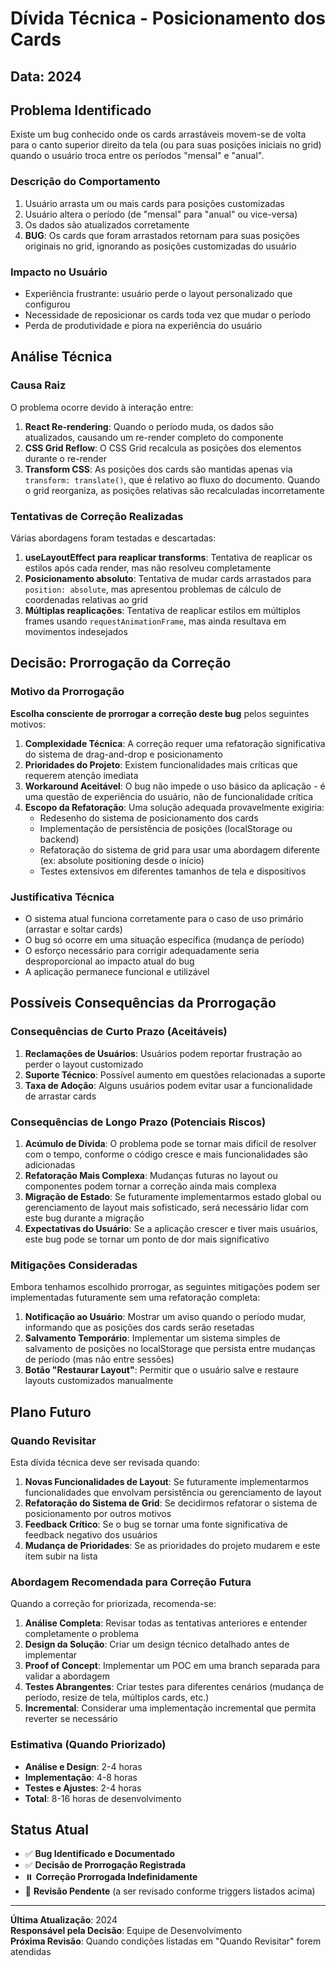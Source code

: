 # Dívida Técnica - Posicionamento dos Cards

## Data: 2024

## Problema Identificado

Existe um bug conhecido onde os cards arrastáveis movem-se de volta para o canto superior direito da tela (ou para suas posições iniciais no grid) quando o usuário troca entre os períodos "mensal" e "anual".

### Descrição do Comportamento

1. Usuário arrasta um ou mais cards para posições customizadas
2. Usuário altera o período (de "mensal" para "anual" ou vice-versa)
3. Os dados são atualizados corretamente
4. **BUG**: Os cards que foram arrastados retornam para suas posições originais no grid, ignorando as posições customizadas do usuário

### Impacto no Usuário

- Experiência frustrante: usuário perde o layout personalizado que configurou
- Necessidade de reposicionar os cards toda vez que mudar o período
- Perda de produtividade e piora na experiência do usuário

## Análise Técnica

### Causa Raiz

O problema ocorre devido à interação entre:

1. **React Re-rendering**: Quando o período muda, os dados são atualizados, causando um re-render completo do componente
2. **CSS Grid Reflow**: O CSS Grid recalcula as posições dos elementos durante o re-render
3. **Transform CSS**: As posições dos cards são mantidas apenas via `transform: translate()`, que é relativo ao fluxo do documento. Quando o grid reorganiza, as posições relativas são recalculadas incorretamente

### Tentativas de Correção Realizadas

Várias abordagens foram testadas e descartadas:

1. **useLayoutEffect para reaplicar transforms**: Tentativa de reaplicar os estilos após cada render, mas não resolveu completamente
2. **Posicionamento absoluto**: Tentativa de mudar cards arrastados para `position: absolute`, mas apresentou problemas de cálculo de coordenadas relativas ao grid
3. **Múltiplas reaplicações**: Tentativa de reaplicar estilos em múltiplos frames usando `requestAnimationFrame`, mas ainda resultava em movimentos indesejados

## Decisão: Prorrogação da Correção

### Motivo da Prorrogação

**Escolha consciente de prorrogar a correção deste bug** pelos seguintes motivos:

1. **Complexidade Técnica**: A correção requer uma refatoração significativa do sistema de drag-and-drop e posicionamento
2. **Prioridades do Projeto**: Existem funcionalidades mais críticas que requerem atenção imediata
3. **Workaround Aceitável**: O bug não impede o uso básico da aplicação - é uma questão de experiência do usuário, não de funcionalidade crítica
4. **Escopo da Refatoração**: Uma solução adequada provavelmente exigiria:
   - Redesenho do sistema de posicionamento dos cards
   - Implementação de persistência de posições (localStorage ou backend)
   - Refatoração do sistema de grid para usar uma abordagem diferente (ex: absolute positioning desde o início)
   - Testes extensivos em diferentes tamanhos de tela e dispositivos

### Justificativa Técnica

- O sistema atual funciona corretamente para o caso de uso primário (arrastar e soltar cards)
- O bug só ocorre em uma situação específica (mudança de período)
- O esforço necessário para corrigir adequadamente seria desproporcional ao impacto atual do bug
- A aplicação permanece funcional e utilizável

## Possíveis Consequências da Prorrogação

### Consequências de Curto Prazo (Aceitáveis)

1. **Reclamações de Usuários**: Usuários podem reportar frustração ao perder o layout customizado
2. **Suporte Técnico**: Possível aumento em questões relacionadas a suporte
3. **Taxa de Adoção**: Alguns usuários podem evitar usar a funcionalidade de arrastar cards

### Consequências de Longo Prazo (Potenciais Riscos)

1. **Acúmulo de Dívida**: O problema pode se tornar mais difícil de resolver com o tempo, conforme o código cresce e mais funcionalidades são adicionadas
2. **Refatoração Mais Complexa**: Mudanças futuras no layout ou componentes podem tornar a correção ainda mais complexa
3. **Migração de Estado**: Se futuramente implementarmos estado global ou gerenciamento de layout mais sofisticado, será necessário lidar com este bug durante a migração
4. **Expectativas do Usuário**: Se a aplicação crescer e tiver mais usuários, este bug pode se tornar um ponto de dor mais significativo

### Mitigações Consideradas

Embora tenhamos escolhido prorrogar, as seguintes mitigações podem ser implementadas futuramente sem uma refatoração completa:

1. **Notificação ao Usuário**: Mostrar um aviso quando o período mudar, informando que as posições dos cards serão resetadas
2. **Salvamento Temporário**: Implementar um sistema simples de salvamento de posições no localStorage que persista entre mudanças de período (mas não entre sessões)
3. **Botão "Restaurar Layout"**: Permitir que o usuário salve e restaure layouts customizados manualmente

## Plano Futuro

### Quando Revisitar

Esta dívida técnica deve ser revisada quando:

1. **Novas Funcionalidades de Layout**: Se futuramente implementarmos funcionalidades que envolvam persistência ou gerenciamento de layout
2. **Refatoração do Sistema de Grid**: Se decidirmos refatorar o sistema de posicionamento por outros motivos
3. **Feedback Crítico**: Se o bug se tornar uma fonte significativa de feedback negativo dos usuários
4. **Mudança de Prioridades**: Se as prioridades do projeto mudarem e este item subir na lista

### Abordagem Recomendada para Correção Futura

Quando a correção for priorizada, recomenda-se:

1. **Análise Completa**: Revisar todas as tentativas anteriores e entender completamente o problema
2. **Design da Solução**: Criar um design técnico detalhado antes de implementar
3. **Proof of Concept**: Implementar um POC em uma branch separada para validar a abordagem
4. **Testes Abrangentes**: Criar testes para diferentes cenários (mudança de período, resize de tela, múltiplos cards, etc.)
5. **Incremental**: Considerar uma implementação incremental que permita reverter se necessário

### Estimativa (Quando Priorizado)

- **Análise e Design**: 2-4 horas
- **Implementação**: 4-8 horas
- **Testes e Ajustes**: 2-4 horas
- **Total**: 8-16 horas de desenvolvimento

## Status Atual

- ✅ **Bug Identificado e Documentado**
- ✅ **Decisão de Prorrogação Registrada**
- ⏸️ **Correção Prorrogada Indefinidamente**
- 📝 **Revisão Pendente** (a ser revisado conforme triggers listados acima)

---

**Última Atualização**: 2024  
**Responsável pela Decisão**: Equipe de Desenvolvimento  
**Próxima Revisão**: Quando condições listadas em "Quando Revisitar" forem atendidas
